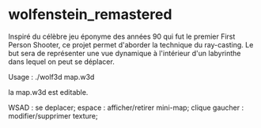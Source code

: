 # wolfenstein_remastered

Inspiré du célèbre jeu éponyme des années 90 qui fut le premier First Person Shooter,
ce projet permet d'aborder la technique du ray-casting.
Le but sera de représenter une vue dynamique à l'intérieur d'un labyrinthe dans lequel on peut se déplacer.

Usage : ./wolf3d map.w3d

la map.w3d est editable.

WSAD : se deplacer;
espace : afficher/retirer mini-map;
clique gaucher : modifier/supprimer texture;
